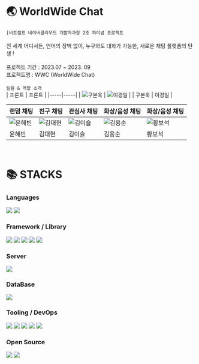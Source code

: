 # 🌏 WorldWide Chat<br/>
`[비트캠프 네이버클라우드 개발자과정 2조 파이널 프로젝트`<br/>
<br/>
전 세계 어디서든, 언어의 장벽 없이, 누구와도 대화가 가능한, 새로운 채팅 플랫폼의 탄생 !<br/>
<br/>
프로젝트 기간 : 2023.07 ~ 2023. 09 <br/>
프로젝트명 : WWC (WorldWide Chat) <br/>
<br/>
`팀원 & 역할 소개`
 <br/>
| 프론트 | 프론트 |
|-----|-----|
| ![구본욱](https://cdn.pixabay.com/photo/2017/11/19/13/28/snow-man-2962777_1280.png) | ![이경일](https://cdn.pixabay.com/photo/2017/02/01/11/32/characters-2029814_1280.png) |
| 구본욱 | 이경일 |


| 랜덤 채팅 | 친구 채팅 | 관심사 채팅 | 화상/음성 채팅 | 화상/음성 채팅 |
|-----|-----|-----|-----|-----|
| ![윤혜빈](https://cdn.pixabay.com/photo/2016/10/27/09/24/fox-1773722_1280.png) | ![김대현](https://cdn.pixabay.com/photo/2020/12/10/05/11/spider-man-5819366_1280.png) | ![김이슬](https://icons.iconarchive.com/icons/large-icons/large-weather/512/dew-icon.png) | ![김용순](https://cdn.pixabay.com/photo/2016/04/01/10/52/blonde-1300066_1280.png) | ![황보석](https://cdn.pixabay.com/photo/2016/11/11/17/42/jade-1817312_1280.png) |
| 윤혜빈 | 김대현 | 김이슬 | 김용순 | 황보석 |
<br>
<h1>📚 STACKS</h1>
<div>
    <h3>Languages</h3>
    <img src="https://img.shields.io/badge/javascript-F7DF1E?style=for-the-badge&logo=javascript&logoColor=black"> 
    <img src="https://img.shields.io/badge/java-007396?style=for-the-badge&logo=java&logoColor=white"> 
</div>
<div>
    <h3>Framework / Library</h3>
    <img src="https://img.shields.io/badge/springboot-6DB33F?style=for-the-badge&logo=springboot&logoColor=white">
    <img src="https://shields.io/badge/react-black?logo=react&style=for-the-badge"> 
    <img src="https://img.shields.io/badge/threeJs-blue">
    <img src="https://img.shields.io/badge/sockJs-yellow">
    <img src="https://img.shields.io/badge/stompJs-red">
</div>
<div>
    <h3>Server</h3> 
    <img src="https://img.shields.io/badge/ncloud%20-%20yellowgreen">
</div>
<div>
    <h3>DataBase</h3>
    <img src="https://shields.io/badge/MySQL-lightgrey?logo=mysql&style=plastic&logoColor=white&labelColor=blue">
</div>
<div>
    <h3>Tooling / DevOps</h3>
    <img src="https://img.shields.io/badge/github-181717?style=for-the-badge&logo=github&logoColor=white">
    <img src="https://img.shields.io/badge/Eclipes%20-%20purple">
    <img src="https://img.shields.io/badge/Mysql%20Workbench%20-%20gray">
    <img src="https://img.shields.io/badge/VS%20code-aqua">
    <img src="https://img.shields.io/badge/intelliJ-black">
</div>
<div>
    <h3>Open Source</h3>
    <img src="https://img.shields.io/badge/Papago%20-%20Green">
    <img src="https://img.shields.io/badge/CLOVA%20-%20green">
</div>
 

